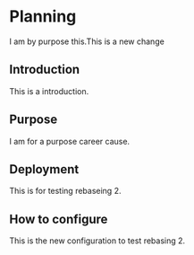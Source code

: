 # Planning

I am by purpose this.This is a new change

## Introduction

This is a introduction.

## Purpose

I am for a purpose career cause.

## Deployment

This is for testing rebaseing 2.

## How to configure

This is the new configuration to test rebasing 2.
